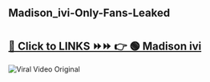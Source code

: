 
 ## Madison_ivi-Only-Fans-Leaked

# <h2><a href="https://clipsfans.com/Madison_ivi&ref=git">🔗 Click to LINKS ⏩⏩ 👉 🟢 Madison ivi </a></h2>

<a href="https://clipsfans.com/Madison_ivi&ref=git" rel="nofollow" data-target="animated-image.originalLink"><img src="https://i.ibb.co.com/xMMVF88/686577567.gif" alt="Viral Video Original" style="max-width: 100%; display: inline-block;" data-target="animated-image.originalImage"></a>
